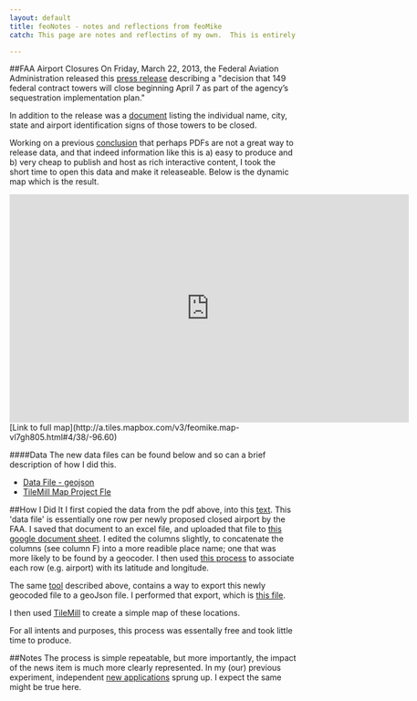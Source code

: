 ```yaml
---
layout: default
title: feoNotes - notes and reflections from feoMike
catch: This page are notes and reflectins of my own.  This is entirely a work of my own and not in any way associated with my employer.

--- 
```



##FAA Airport Closures
On Friday, March 22, 2013, the Federal Aviation Administration released this [press release](http://www.faa.gov/news/press_releases/news_story.cfm?newsId=14414) describing a "decision that 149 federal contract towers will close beginning April 7 as part of the agency’s sequestration implementation plan." 

In addition to the release was a [document](http://www.faa.gov/news/media/fct_closed.pdf) listing the individual name, city, state and airport identification signs of those towers to be closed.

Working on a previous [conclusion](http://feomike.github.com/state_seq/) that perhaps PDFs are not a great way to release data, and that indeed information like this is a) easy to produce and b) very cheap to publish and host as rich interactive content, I took the short time to open this data and make it releaseable.  Below is the dynamic map which is the result.


<iframe width='700' height='400' frameBorder='0' src='http://a.tiles.mapbox.com/v3/feomike.map-vl7gh805.html#4/38/-96.60'></iframe>
[Link to full map](http://a.tiles.mapbox.com/v3/feomike.map-vl7gh805.html#4/38/-96.60)



####Data
The new data files can be found below and so can a brief description of how I did this.

- [Data File - geojson](data/FAA_closed_20130322.geojson)
- [TileMill Map Project Fle](maps/faa_20130322.mml)


##How I Did It
I first copied the data from the pdf above, into this [text](data/faa_closed_20130322.csv).  This 'data file' is essentially one row per newly proposed closed airport by the FAA.  I saved that document to an excel file, and uploaded that file to [this google document sheet](https://docs.google.com/spreadsheet/ccc?key=0Aooxb2GcQ9ifdDRWOVBLUU1ocHRuNFRSUjNwVUZjYmc&usp=sharing).  I edited the columns slightly, to concatenate the columns (see column F) into a more readible place name; one that was more likely to be found by a geocoder.  I then used [this process](http://mapbox.com/blog/mapping-google-doc-spreadsheet/) to associate each row (e.g. airport) with its latitude and longitude.

The same [tool](http://mapbox.com/blog/mapping-google-doc-spreadsheet/) described above, contains a way to export this newly geocoded file to a geoJson file.  I performed that export, which is [this file](data/FAA_closed_20130322.geojson).

I then used [TileMill](http://mapbox.com/tilemill/) to create a simple map of these locations.

For all intents and purposes, this process was essentally free and took little time to produce.



##Notes
The process is simple repeatable, but more importantly, the impact of the news item is much more clearly represented.  In my (our) previous experiment, independent [new applications](http://chelm.github.com/state_seq/examples/states.html) sprung up.  I expect the same might be true here.
